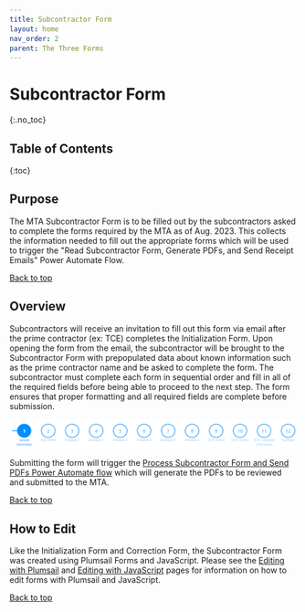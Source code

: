 ```yaml
---
title: Subcontractor Form
layout: home
nav_order: 2
parent: The Three Forms
---
```


# Subcontractor Form
{:.no_toc}

## Table of Contents 
{:toc}

## Purpose 

The MTA Subcontractor Form is to be filled out by the subcontractors asked to complete the forms required by the MTA as of Aug. 2023. This collects the information needed to fill out the appropriate forms which will be used to trigger the "Read Subcontractor Form, Generate PDFs, and Send Receipt Emails" Power Automate Flow. 

[Back to top](#top)

## Overview 

Subcontractors will receive an invitation to fill out this form via email after the prime contractor (ex: TCE) completes the Initialization Form. Upon opening the form from the email, the subcontractor will be brought to the Subcontractor Form with prepopulated data about known information such as the prime contractor name and be asked to complete the form. The subcontractor must complete each form in sequential order and fill in all of the required fields before being able to proceed to the next step. The form ensures that proper formatting and all required fields are complete before submission.

![Subcontractor Form Wizard](/assets/images/subcontractorForm/wizard.png)

Submitting the form will trigger the [Process Subcontractor Form and Send PDFs Power Automate flow](/flows/processSubcontractorFormAndSendPDFs.html) which will generate the PDFs to be reviewed and submitted to the MTA.

[Back to top](#top)

## How to Edit 

Like the Initialization Form and Correction Form, the Subcontractor Form was created using Plumsail Forms and JavaScript. Please see the [Editing with Plumsail](/docs/techSpecs/editingFlowsFormsAndTemplates.md) and [Editing with JavaScript](/docs/techSpecs/editingFlowsFormsAndTemplates.md) pages for information on how to edit forms with Plumsail and JavaScript.

[Back to top](#top)